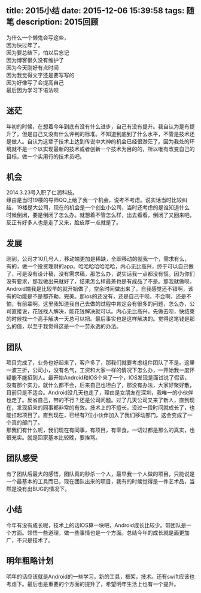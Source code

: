 title: 2015小结
date: 2015-12-06 15:39:58
tags: 随笔
description: 2015回顾
---
为什么一个懒鬼会写这些，   
因为快过年了，   
因为要总结下，怕以后忘记   
因为博客很久没有维护了   
因为今天刚好有点时间   
因为我觉得文字还是要写写的   
因为好像写了会提高自己   
最后因为学习下语法呗  
## 迷茫
年初的时候，在想着今年到底有没有什么进步，自己有没有提升。我自认为是有提升了，但是自己又没有什么评判的标准。不知道到底到了什么水平，不管是技术还是做人。自认为这辈子技术上达到传说中大神的机会已经很渺茫了。因为我处的环境就不是一个以实现最新的技术或者创新一个技术为目的的，所以唯有改变自己的目标，做一个实用行的技术员吧。
## 机会
2014.3.23号入职了仁润科技。  
缘由是当时19楼的导师QQ上给了我一个机会，说考不考虑。说实话当时比较纠结，19楼是大公司，现在的机会是一个创业小公司，当时还考虑的是谁知道什么时候倒闭，要是倒闭了怎么办。就想着不管怎么样，出去看看，倒闭了又回来吧，反正有好多人也是走了又来，脸皮厚一点就是了。
## 发展
刚到，公司才10几号人，移动端更加是稀缺，全职移动的就我一个，需求有么，有的，做一个投资理财的app。哈哈哈哈哈哈哈，内心无比高兴，终于可以自己做了，可是没有设计稿，没有需求稿，那怎么办，说实话我一点都没有慌。因为你们没有要求，那我做出来就好了，结果怎么样最差也是有成品了不是。那我就做呗。Android端我是比较早的就开始做了，空余时间做出来了，自我感觉还不错啊，该有的功能是不是都齐勒，完美。那ios的还没有，还是自己干呗。不会啊，还是不怕，有前辈啊。这里我知道我自己去做的过程中肯定会有很多的问题，怎么办，公司直接说，花钱找人解决，能花钱解决就可以。内心无比高兴，先做去呗，快结束的时候找一个高手解决一天总可以把。最后事实也是这样解决的。觉得这笔钱是那么的值，以至于我觉得这是一个一劳永逸的办法。
## 团队  
项目完成了，业务也好起来了，客户多了，那我们就要考虑组件团队了不是。这里一波三折，公司小，没有名气，工资和大家一样的情况下怎么办，一开始我一度怀疑能不能招到人。最开始Android和IOS个来了一个，IOS发现是面试说了假话，没有那个实力，就什么都不会，后来自己也坦白了，那没有办法，大家好聚好散，目前只是不适合。Android没几天也走了，理由是女朋友在深圳，我唯一的小伙伴也走了。反省自己，带的不行？还是公司问题。过了几天公司又来了新人，直到现在，发现招来的同事都非常的有效。技术上的不擅长，没过一段时间就成长了，也能扛起项目了。直到现在，已经有7位小伙伴加入了我们移动部门。这会变成了一个真的部门了。  
那我们有什么呢，我们现在有同事，有项目，有零食。一切过都是那么的真实，也很充实。就是回家基本比较晚，要挨骂。  
## 团队感受
有了团队后最大的感悟，团队真的秒杀一个人，最早我一个人做的项目，只能说是一个最基本的工具而已，现在团队出来的项目，我有的时候觉得是一件艺术品，当然是没有出BUG的情况下。  
## 小结
今年有没有成长呢，技术上的话IOS算一块吧，Android成长比较少。带团队是一个方面。领悟一些道理，做一些事情也是一个方面。总结今年的成长就是面更加广，不只是技术了。  
## 明年粗略计划
明年的话应该就是Android的一些学习，新的工具，框架，技术。还有swift应该也考虑下。最后也是重要的个方面的提升了，希望明年生活上也有一个提升。